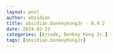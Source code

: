 ```yaml
---
layout: post
author: obsidian
title: obsidian.DonkeyKongJr - 0.9.2
date: 2024-02-23
categories: [Arcade, Donkey Kong Jr.]
tags: [obsidian.DonkeyKongJr]
---
```


